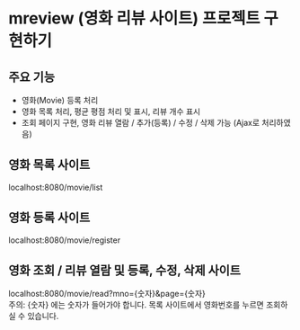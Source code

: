 # mreview (영화 리뷰 사이트) 프로젝트 구현하기

## 주요 기능
* 영화(Movie) 등록 처리
* 영화 목록 처리, 평균 평점 처리 및 표시, 리뷰 개수 표시
* 조회 페이지 구현, 영화 리뷰 열람 / 추가(등록) / 수정 / 삭제 가능 (Ajax로 처리하였음)

## 영화 목록 사이트  
localhost:8080/movie/list

## 영화 등록 사이트  
localhost:8080/movie/register

## 영화 조회 / 리뷰 열람 및 등록, 수정, 삭제 사이트 
localhost:8080/movie/read?mno={숫자}&page={숫자}  
주의: {숫자} 에는 숫자가 들어가야 합니다. 목록 사이트에서 영화번호를 누르면 조회하실 수 있습니다.


